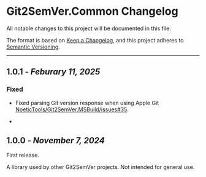 # Git2SemVer.Common Changelog

All notable changes to this project will be documented in this file.

The format is based on [Keep a Changelog](https://keepachangelog.com/en/1.1.0/),
and this project adheres to [Semantic Versioning](https://semver.org/spec/v2.0.0.html).

----

## 1.0.1 - _Feburary 11, 2025_

### Fixed

* Fixed parsing Git version response when using Apple Git [NoeticTools/Git2SemVer.MSBuild/issues#35](https://github.com/NoeticTools/Git2SemVer.MSBuild/issues/35).

* 
## 1.0.0 - _November 7, 2024_

First release.

A library used by other Git2SemVer projects.
Not intended for general use.
